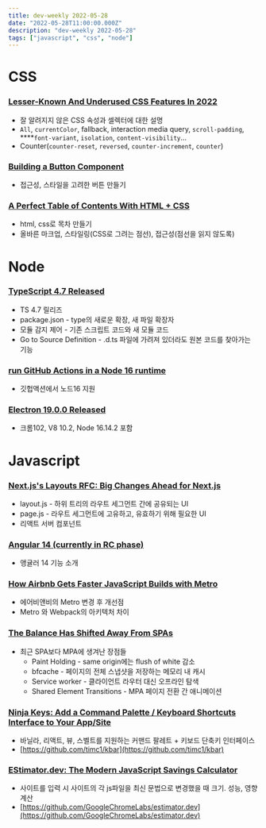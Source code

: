 ```yaml
---
title: dev-weekly 2022-05-28
date: "2022-05-28T11:00:00.000Z"
description: "dev-weekly 2022-05-28"
tags: ["javascript", "css", "node"]
---
```


# CSS

### **[Lesser-Known And Underused CSS Features In 2022](https://www.smashingmagazine.com/2022/05/lesser-known-underused-css-features-2022/)**

- 잘 알려지지 않은 CSS 속성과 셀렉터에 대한 설명
- `All`, `currentColor`, fallback, interaction media query, `scroll-padding`, ****`font-variant`, `isolation`, `content-visibility`…
- Counter(`counter-reset`, `reversed`, `counter-increment`, `counter`)

### **[Building a Button Component](https://web.dev/building-a-button-component)**

- 접근성, 스타일을 고려한 버튼 만들기

### **[A Perfect Table of Contents With HTML + CSS](https://css-tricks.com/a-perfect-table-of-contents-with-html-css)**

- html, css로 목차 만들기
- 올바른 마크업, 스타일링(CSS로 그려는 점선), 접근성(점선을 읽지 않도록)

# Node

### **[TypeScript 4.7 Released](https://devblogs.microsoft.com/typescript/announcing-typescript-4-7/)**

- TS 4.7 릴리즈
- package.json - type의 새로운 확장, 새 파일 확장자
- 모듈 감지 제어 - 기존 스크립트 코드와 새 모듈 코드
- Go to Source Definition - .d.ts 파일에 가려져 있더라도 원본 코드를 찾아가는 기능

### **[run GitHub Actions in a Node 16 runtime](https://github.blog/changelog/2022-05-20-actions-can-now-run-in-a-node-js-16-runtime/)**

- 깃헙액션에서 노드16 지원

### **[Electron 19.0.0 Released](https://www.electronjs.org/blog/electron-19-0)**

- 크롬102, V8 10.2, Node 16.14.2 포함

# Javascript

### **[Next.js's Layouts RFC: Big Changes Ahead for Next.js](https://nextjs.org/blog/layouts-rfc)**

- layout.js - 하위 트리의 라우트 세그먼트 간에 공유되는 UI
- page.js - 라우트 세그먼트에 고유하고, 유효하기 위해 필요한 UI
- 리액트 서버 컴포넌트

### [Angular 14 (currently in RC phase)](https://nevzatopcu.medium.com/what-is-new-in-angular-14-d31edf91fd3e)

- 앵귤러 14 기능 소개

### **[How Airbnb Gets Faster JavaScript Builds with Metro](https://medium.com/airbnb-engineering/faster-javascript-builds-with-metro-cfc46d617a1f)**

- 에어비앤비의 Metro 변경 후 개선점
- Metro 와 Webpack의 아키텍처 차이

### **[The Balance Has Shifted Away From SPAs](https://nolanlawson.com/2022/05/21/the-balance-has-shifted-away-from-spas/)**

- 최근 SPA보다 MPA에 생겨난 장점들
    - Paint Holding - same origin에는 flush of white 감소
    - bfcache - 페이지의 전체 스냅샷을 저장하는 메모리 내 캐시
    - Service worker - 클라이언트 라우터 대신 오프라인 탐색
    - Shared Element Transitions - MPA 페이지 전환 간 애니메이션

### **[Ninja Keys: Add a Command Palette / Keyboard Shortcuts Interface to Your App/Site](https://github.com/ssleptsov/ninja-keys)**

- 바닐라, 리액트, 뷰, 스벨트를 지원하는 커맨드 팔레트 + 키보드 단축키 인터페이스
- [https://github.com/timc1/kbar](https://github.com/timc1/kbar)

### **[EStimator.dev: The Modern JavaScript Savings Calculator](https://estimator.dev/)**

- 사이트를 입력 시 사이트의 각 js파일을 최신 문법으로 변경했을 때 크기. 성능, 영향 계산
- [https://github.com/GoogleChromeLabs/estimator.dev](https://github.com/GoogleChromeLabs/estimator.dev)